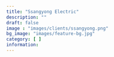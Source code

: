 ```yaml
---
title: "Ssangyong Electric"
description: ""
draft: false
image : "images/clients/ssangyong.png"
bg_image: "images/feature-bg.jpg"
category: [ ] 
information:
---
```



